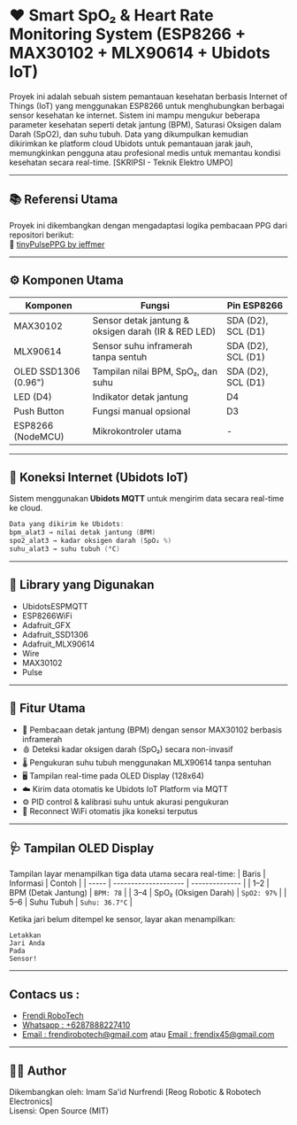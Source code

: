 # ❤️ Smart SpO₂ & Heart Rate Monitoring System (ESP8266 + MAX30102 + MLX90614 + Ubidots IoT)

Proyek ini adalah sebuah sistem pemantauan kesehatan berbasis Internet of Things (IoT) yang menggunakan ESP8266 untuk menghubungkan berbagai sensor kesehatan ke internet. Sistem ini mampu mengukur beberapa parameter kesehatan seperti detak jantung (BPM), Saturasi Oksigen dalam Darah (SpO2), dan suhu tubuh. Data yang dikumpulkan kemudian dikirimkan ke platform cloud Ubidots untuk pemantauan jarak jauh, memungkinkan pengguna atau profesional medis untuk memantau kondisi kesehatan secara real-time. [SKRIPSI - Teknik Elektro UMPO]

---

## 📚 Referensi Utama
Proyek ini dikembangkan dengan mengadaptasi logika pembacaan PPG dari repositori berikut:  
🔗 [tinyPulsePPG by jeffmer](https://github.com/jeffmer/tinyPulsePPG)

---

## ⚙️ Komponen Utama
| Komponen | Fungsi | Pin ESP8266 |
|-----------|---------|-------------|
| MAX30102 | Sensor detak jantung & oksigen darah (IR & RED LED) | SDA (D2), SCL (D1) |
| MLX90614 | Sensor suhu inframerah tanpa sentuh | SDA (D2), SCL (D1) |
| OLED SSD1306 (0.96") | Tampilan nilai BPM, SpO₂, dan suhu | SDA (D2), SCL (D1) |
| LED (D4) | Indikator detak jantung | D4 |
| Push Button | Fungsi manual opsional | D3 |
| ESP8266 (NodeMCU) | Mikrokontroler utama | - |

---

## 📡 Koneksi Internet (Ubidots IoT)
Sistem menggunakan **Ubidots MQTT** untuk mengirim data secara real-time ke cloud.
```cpp
Data yang dikirim ke Ubidots:
bpm_alat3 → nilai detak jantung (BPM)
spo2_alat3 → kadar oksigen darah (SpO₂ %)
suhu_alat3 → suhu tubuh (°C)
```

---

## 🧩 Library yang Digunakan
- UbidotsESPMQTT
- ESP8266WiFi
- Adafruit_GFX
- Adafruit_SSD1306
- Adafruit_MLX90614
- Wire
- MAX30102
- Pulse

---

## 🧠 Fitur Utama
- 💓 Pembacaan detak jantung (BPM) dengan sensor MAX30102 berbasis inframerah
- 🩸 Deteksi kadar oksigen darah (SpO₂) secara non-invasif
- 🌡️ Pengukuran suhu tubuh menggunakan MLX90614 tanpa sentuhan
- 🖥️ Tampilan real-time pada OLED Display (128x64)
- ☁️ Kirim data otomatis ke Ubidots IoT Platform via MQTT
- ⚙️ PID control & kalibrasi suhu untuk akurasi pengukuran
- 🔄 Reconnect WiFi otomatis jika koneksi terputus

---

## 🩺 Tampilan OLED Display
Tampilan layar menampilkan tiga data utama secara real-time:
| Baris | Informasi            | Contoh         |
| ----- | -------------------- | -------------- |
| 1–2   | BPM (Detak Jantung)  | `BPM: 78`      |
| 3–4   | SpO₂ (Oksigen Darah) | `SpO2: 97%`    |
| 5–6   | Suhu Tubuh           | `Suhu: 36.7°C` |

Ketika jari belum ditempel ke sensor, layar akan menampilkan:
```text
Letakkan
Jari Anda
Pada
Sensor!
```

---

## Contacs us : 
* [Frendi RoboTech](https://www.instagram.com/frendi.co/)
* [Whatsapp : +6287888227410](https://wa.me/+6287888227410)
* [Email    : frendirobotech@gmail.com](https://mail.google.com/mail/u/0/?view=cm&tf=1&fs=1&to=frendirobotech@gmail.com) atau [Email    : frendix45@gmail.com](https://mail.google.com/mail/u/0/?view=cm&tf=1&fs=1&to=frendix45@gmail.com)

---

## 👨‍💻 Author
Dikembangkan oleh: Imam Sa'id Nurfrendi [Reog Robotic & Robotech Electronics]  
Lisensi: Open Source (MIT)
